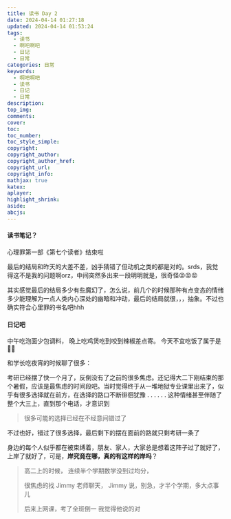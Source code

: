 ```yaml
---
title: 读书 Day 2
date: 2024-04-14 01:27:18
updated: 2024-04-14 01:53:24
tags:
  - 读书
  - 啊吧啊吧
  - 日记
  - 日常
categories: 日常
keywords:
  - 啊吧啊吧
  - 读书
  - 日记
  - 日常
description: 
top_img:
comments:
cover:
toc:
toc_number:
toc_style_simple:
copyright:
copyright_author:
copyright_author_href:
copyright_url:
copyright_info:
mathjax: true
katex:
aplayer:
highlight_shrink:
aside:
abcjs:
---
```


#### 读书笔记？

心理罪第一部《第七个读者》结束啦

最后的结局和昨天的大差不差，凶手猜错了但动机之类的都是对的。srds，我觉得这不是我的问题啊orz，中间突然多出来一段明明就是，很奇怪😡😡😡

其实感觉最后的结局多少有些魔幻了，怎么说，前几个的时候那种有点变态的情绪多少能理解为一点人类内心深处的幽暗和冲动，最后的结局就很，，，抽象。不过也确实符合心里罪的书名吧hhh

#### 日记吧

中午吃泡面少包调料，
晚上吃鸡煲吃到咬到辣椒差点寄。
今天不宜吃饭了属于是😵‍💫

和学长吃夜宵的时候聊了很多：

考研已经摆了快一个月了，反倒没有了之前的很多焦虑。还记得大二下刚结束的那个暑假，应该是最焦虑的时间段吧。当时觉得终于从一堆地狱专业课里出来了，似乎有很多选择就在前方，在选择的路口不断徘徊犹豫 . . . . . . 这种情绪甚至伴随了整个大三上，直到那个电话，才意识到

>  很多可能的选择已经在不经意间错过了

不过也好，错过了很多选择，最后剩下的摆在面前的路就只剩考研一条了

身边的每个人似乎都在被束缚着，朋友、家人，大家总是想着这阵子过了就好了，上岸了就好了，可是，**岸究竟在哪，真的有这样的岸吗**？

> 高二上的时候，
> 连续半个学期数学没到过均分，
>
> 很焦虑的找 Jimmy 老师聊天，
>  Jimmy 说，别急，才半个学期，多大点事儿
>
> 后来上网课，考了全班倒一
> 我觉得他说的对
